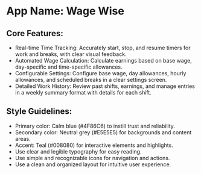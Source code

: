 # **App Name**: Wage Wise

## Core Features:

- Real-time Time Tracking: Accurately start, stop, and resume timers for work and breaks, with clear visual feedback.
- Automated Wage Calculation: Calculate earnings based on base wage, day-specific and time-specific allowances.
- Configurable Settings: Configure base wage, day allowances, hourly allowances, and scheduled breaks in a clear settings screen.
- Detailed Work History: Review past shifts, earnings, and manage entries in a weekly summary format with details for each shift.

## Style Guidelines:

- Primary color: Calm blue (#4F86C6) to instill trust and reliability.
- Secondary color: Neutral grey (#E5E5E5) for backgrounds and content areas.
- Accent: Teal (#008080) for interactive elements and highlights.
- Use clear and legible typography for easy reading.
- Use simple and recognizable icons for navigation and actions.
- Use a clean and organized layout for intuitive user experience.